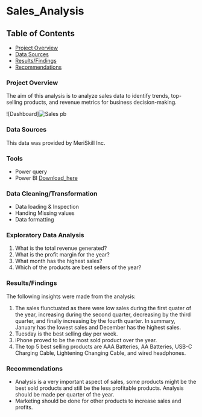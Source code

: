# Sales_Analysis

## Table of Contents
- [Project Overview](#project_overview)
- [Data Sources](#data_sources)
- [Results/Findings](#results_findings)
- [Recommendations](#recommendations)

### Project Overview

The aim of this analysis is to analyze sales data to identify trends, top-selling products, and revenue metrics for business decision-making. 


![Dashboard]![Sales pb](https://github.com/AdeAdeB/Sales_Analysis/assets/152867868/aeb5ed27-9200-4796-99a7-57816c404cc9)




### Data Sources
This data was provided by MeriSkill Inc.

### Tools
- Power query
- Power BI [Download_here](microsoft.com) 

### Data Cleaning/Transformation
- Data loading & Inspection
- Handing Missing values
- Data formatting

### Exploratory Data Analysis
1. What is the total revenue generated?
2. What is the profit margin for the year?
3. What month has the highest sales?
4. Which of the products are best sellers of the year?

### Results/Findings
The following insights were made from the analysis:
1. The sales flunctuated as there were low sales during the first quater of the year, increasing during the second quarter, decreasing by the third quarter, and finally increasing by the fourth quarter. In summary, January has the lowest sales and December has the highest sales.
2. Tuesday is the best selling day per week.
3. iPhone proved to be the most sold product over the year.
4. The top 5 best selling products are AAA Batteries, AA Batteries, USB-C Charging Cable, Lightening Changing Cable, and wired headphones.

### Recommendations
- Analysis is a very important aspect of sales, some products might be the best sold products and still be the less profitable products. Analysis should be made per quarter of the year.
- Marketing should be done for other products to increase sales and profits.



